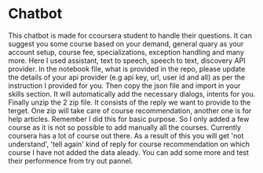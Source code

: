 # Chatbot

This chatbot is made for ccoursera student to handle their questions. It can suggest you some course based on your demand, general quary as your account setup, course fee, specializations, exception handling and many more.
Here I used assistant, text to speech, speech to text, discovery API provider. In the notebook file, what is provided in the repo, please update the details of your api provider (e.g api key, url, user id and all) as per the instruction I provided for you. Then copy the json file and import in your skills section. It will automatically add the necessary dialogs, intents for you. Finally unzip the 2 zip file. It consists of the reply we want to provide to the terget. One zip will take care of course recommendation, another one is for help articles. Remember I did this for basic purpose. So I only added a few course as it is not so possible to add manually all the courses. Currently coursera has a lot of course out there. As a result of this you will get 'not understand', 'tell again' kind of reply for course recommendation on which course I have not added the data aleady. You can add some more and test their performence from try out pannel.
